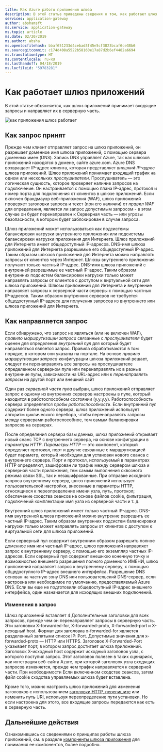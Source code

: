 ```yaml
---
title: Как Azure работы приложения шлюза
description: В этой статье приведены сведения о том, как работает шлюз приложения
services: application-gateway
author: abshamsft
ms.service: application-gateway
ms.topic: article
ms.date: 02/20/2019
ms.author: absha
ms.openlocfilehash: bbaf651233d4cebad3f45e5cf3823bcaf6ce38b6
ms.sourcegitcommit: c174d408a5522b58160e17a87d2b6ef4482a6694
ms.translationtype: HT
ms.contentlocale: ru-RU
ms.lasthandoff: 04/18/2019
ms.locfileid: "59783281"
---
```

# <a name="how-application-gateway-works"></a>Как работает шлюз приложений

В этой статье объясняется, как шлюз приложений принимает входящие запросы и направляет их в серверную часть.

![как приложения шлюз работает](./media/how-application-gateway-works/how-application-gateway-works.png)

## <a name="how-a-request-is-accepted"></a>Как запрос принят

Прежде чем клиент отправляет запрос на шлюз приложений, он разрешает доменное имя шлюза приложений, с помощью сервера доменных имен (DNS). Запись DNS управляет Azure, так как шлюзов приложений находятся в домене, сайте azure.com. Azure DNS возвращает IP-адрес клиента, которая представляет *внешний IP-адрес* шлюза приложений. Шлюз приложений принимает входящий трафик на одном или нескольких *прослушиватели*. Прослушиватель — это логическая сущность, которое проверяет наличие запросов на подключение. Он настраивается с помощью плана IP-адрес, протокол и номер порта для подключения от клиентов в шлюзе приложений. Если включен брандмауэр веб-приложения (WAF), шлюз приложений проверяет заголовки запроса и текст (при его наличии) от *правил WAF* для определения, является ли запрос допустимым запросом - в этом случае он будет перенаправлен к Серверная часть — или угрозы безопасности, в котором будет заблокирован в случае запроса.  

Шлюз приложений может использоваться как подсистемы балансировки нагрузки внутреннего приложения или подсистемы балансировки нагрузки приложения для Интернета. Шлюз приложений для Интернета имеет общедоступный IP-адресов. DNS-имя шлюза приложений для Интернета разрешимые его общедоступный IP-адрес. Таким образом шлюзов приложений для Интернета можно направлять запросы от клиентов через Интернет. Шлюзы внутреннего приложения получают только частный IP-адрес. DNS-имя шлюза приложений с внутренней разрешимые ее частный IP-адрес. Таким образом внутренних подсистем балансировки нагрузки только может направлять запросы от клиентов с доступом к виртуальной сети для шлюза приложений. Шлюзы приложений для Интернета и внутренние направляет запросы к серверной части серверы с помощью частных IP-адресов. Таким образом внутренних серверов не требуется общедоступный IP-адреса для получения запросов из внутреннего или шлюза приложений для Интернета.

## <a name="how-a-request-is-routed"></a>Как направляется запрос

Если обнаружено, что запрос не являться (или не включен WAF), *правило маршрутизации запроса* связанные с *прослушивателя* будет оценен для определения *внутренний пул* для который будет направляться является запрос. Правила обрабатываются в том порядке, в котором они указаны на портале. На основе *правило маршрутизации запроса* конфигурации шлюза приложений решает, следует ли перенаправлять все запросы на прослушивателе определенном серверном пуле или перенаправлять их в разные внутренние пулы, зависимости на URL-адрес или к *перенаправлять запросы* на другой порт или внешний сайт

Один раз *серверной части* *пула* выбран, шлюз приложений отправляет запрос к одному из внутренних серверов настроены в пуле, который находится в работоспособном состоянии (y.y.y.y). Работоспособность сервера определяется *пробы работоспособности*. Если внутренний пул содержит более одного сервера, шлюз приложений использует алгоритм циклического перебора, чтобы перенаправлять запросы между серверами работоспособное, тем самым балансировки запросов на серверах.

После определения сервера базы данных, шлюз приложений открывает новый сеанс TCP с внутреннего сервера, на основе конфигурации в *параметры HTTP*. *Параметры HTTP* — это компонент, который определяет протокол, порт и другие связанные с маршрутизацией будет параметр, который необходим для установки нового сеанса с внутреннего сервера. Порт и протокол, используемый в параметрах HTTP определяют, зашифрован ли трафик между сервером шлюза и серверной части приложения, тем самым выполнения сквозного режима связи SSL, так и незашифрованные. При отправке исходного запроса внутреннему серверу, шлюз приложений использует пользовательской настройки, внесенные в параметры HTTP, относящиеся к переопределение имени узла, путь, протокол; обеспечение сходства сеансов на основе файлов cookie, фильтрация, подключений комплектации имя узла из серверной части и т. д.

Внутренний шлюз приложений имеет только частный IP-адрес. DNS-имя внутренней шлюза приложений можно внутренне разрешить ее частный IP-адрес. Таким образом внутренних подсистем балансировки нагрузки только может направлять запросы от клиентов с доступом к виртуальной сети для шлюза приложений.

Если серверный пул содержит внутренним образом разрешить полное доменное имя или частный IP-адрес, шлюз приложений направляет запрос к внутреннему серверу, с помощью его экземпляр частных IP-адресов. Если серверный пул содержит внешнюю конечную точку и возможностью внешнего разрешения полного доменного ИМЕНИ, шлюз приложений направляет запрос к внутреннему серверу, с помощью общедоступного IP-адрес внешнего интерфейса. Разрешение DNS основан на частную зону DNS или пользовательский DNS-сервер, если настроена или необходимое по умолчанию, предоставляемый Azure DNS. Если вы еще не подготовили общедоступный IP-адрес внешнего интерфейса, один назначается для исходящих внешних подключений.

### <a name="modifications-to-the-request"></a>Изменения в запрос

Шлюз приложений вставляет 4 Дополнительные заголовки для всех запросов, прежде чем он перенаправляет запросы в серверную часть. Эти заголовки X-forwarded-for, X-forwarded-proto, X-forwarded-port и X-исходный host. Формат для заголовка x-forwarded-for является разделенный запятыми список IP: Port. Допустимые значения для x-forwarded-proto — HTTP или HTTPS. Заголовок X-Forwarded-Port указывает порт, в котором запрос достигает шлюза приложений. Заголовок X-исходный host содержит исходный заголовок узла, с которого поступил запрос. Этот заголовок полезен в таких сценариях, как интеграция веб-сайта Azure, при которой заголовок узла входящих запросов изменяется, прежде чем трафик направляется к серверной части. При необходимости Если включенном сходстве сеансов, затем файл cookie сходства управляемых шлюза будет вставлена. 

Кроме того, можно настроить шлюз приложений для изменения заголовков с использованием [заголовки HTTP, перепишите](https://docs.microsoft.com/azure/application-gateway/rewrite-http-headers) или изменить путь URI, используя переопределение пути установки. Но если настроена для этого, все входящие запросы передаются как есть в серверную часть.


## <a name="next-steps"></a>Дальнейшие действия

Ознакомившись со сведениями о принципах работы шлюза приложений, см. в разделе [компоненты шлюза приложения](application-gateway-components.md) для понимания ее компонентов, более подробно.
